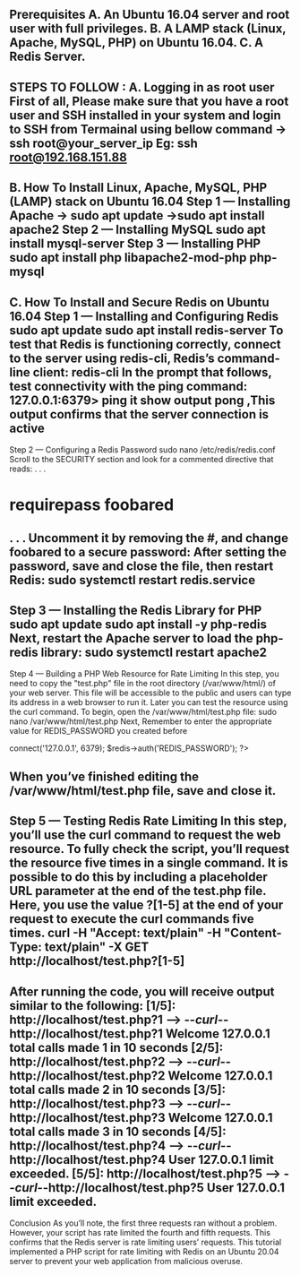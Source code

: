 Prerequisites
A.  An Ubuntu 16.04 server and root user with full privileges. 
B.  A LAMP stack (Linux, Apache, MySQL, PHP) on Ubuntu 16.04. 
C. A Redis Server. 
-------------------------------------------------------------------------------------------------------------------
STEPS TO FOLLOW :
A. Logging in as root user
First of all, Please make sure that you have a root user and SSH installed in your system and login to SSH from Termainal using bellow command
->  ssh root@your_server_ip 
Eg: ssh root@192.168.151.88
-------------------------------------------------------------------------------------------------------------------
B. How To Install Linux, Apache, MySQL, PHP (LAMP) stack on Ubuntu 16.04
Step 1 — Installing Apache 
	-> sudo apt update
	->sudo apt install apache2
Step 2 — Installing MySQL
	sudo apt install mysql-server
Step 3 — Installing PHP
	sudo apt install php libapache2-mod-php php-mysql
-------------------------------------------------------------------------------------------------------------------
C. How To Install and Secure Redis on Ubuntu 16.04 
Step 1 — Installing and Configuring Redis
	sudo apt update
	sudo apt install redis-server
To test that Redis is functioning correctly, connect to the server using redis-cli, 
Redis’s command-line client:
	redis-cli
In the prompt that follows, test connectivity with the ping command:
	127.0.0.1:6379> ping
it show output pong ,This output confirms that the server connection is active
-------------------------------------------------------------------------------------------------------------------
Step 2 — Configuring a Redis Password
	sudo nano /etc/redis/redis.conf
Scroll to the SECURITY section and look for a commented directive that reads:
. . .
# requirepass foobared
. . .
Uncomment it by removing the #, and change foobared to a secure password:
After setting the password, save and close the file, then restart Redis:
	sudo systemctl restart redis.service
-------------------------------------------------------------------------------------------------------------------
Step 3 — Installing the Redis Library for PHP
	sudo apt update
	sudo apt install -y php-redis
Next, restart the Apache server to load the php-redis library:
	sudo systemctl restart apache2
-------------------------------------------------------------------------------------------------------------------
Step 4 — Building a PHP Web Resource for Rate Limiting
In this step, you need to copy the "test.php"  file in the root directory (/var/www/html/) of your web server. This file will be accessible to the public and users can type its address in a web browser to run it. 
Later you can test  the resource using the curl command.
To begin, open the /var/www/html/test.php file:
	sudo nano /var/www/html/test.php
Next, Remember to enter the appropriate value for REDIS_PASSWORD you created before
<?php
$redis = new Redis();
$redis->connect('127.0.0.1', 6379);
$redis->auth('REDIS_PASSWORD');
?>
When you’ve finished editing the /var/www/html/test.php file, save and close it.
-------------------------------------------------------------------------------------------------------------------
Step 5 — Testing Redis Rate Limiting
In this step, you’ll use the curl command to request the web resource.
 To fully check the script, you’ll request the resource five times in a single command.
 It is possible to do this by including a placeholder URL parameter at the end of the test.php file. Here, you use the value ?[1-5] at the end of your request to execute the curl commands five times.
 curl -H "Accept: text/plain" -H "Content-Type: text/plain" -X GET http://localhost/test.php?[1-5]
-------------------------------------------------------------------------------------------------------------------
After running the code, you will receive output similar to the following:
[1/5]: http://localhost/test.php?1 --> <stdout>
--_curl_--http://localhost/test.php?1
Welcome 127.0.0.1 total calls made 1 in 10 seconds
[2/5]: http://localhost/test.php?2 --> <stdout>
--_curl_--http://localhost/test.php?2
Welcome 127.0.0.1 total calls made 2 in 10 seconds
[3/5]: http://localhost/test.php?3 --> <stdout>
--_curl_--http://localhost/test.php?3
Welcome 127.0.0.1 total calls made 3 in 10 seconds
[4/5]: http://localhost/test.php?4 --> <stdout>
--_curl_--http://localhost/test.php?4
User 127.0.0.1 limit exceeded.
[5/5]: http://localhost/test.php?5 --> <stdout>
--_curl_--http://localhost/test.php?5
User 127.0.0.1 limit exceeded.
-------------------------------------------------------------------------------------------------------------------
Conclusion
As you’ll note, the first three requests ran without a problem. However, your script has rate limited the fourth and fifth requests. This confirms that the Redis server is rate limiting users’ requests.
This tutorial implemented a PHP script for rate limiting with Redis on an Ubuntu 20.04 server to prevent your web application from malicious overuse. 




 

